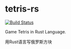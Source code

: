 # tetris-rs

[![Build Status](https://travis-ci.org/heropoo/tetris-rs.svg?branch=master)](https://travis-ci.org/heropoo/tetris-rs)

Game Tetris in Rust Language.

用Rust语言写俄罗斯方块


